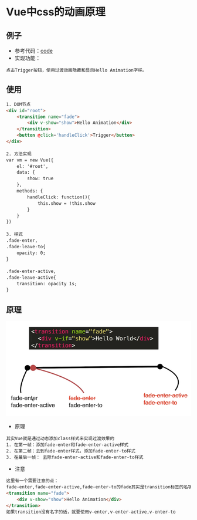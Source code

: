 # Vue中css的动画原理

## 例子
- 参考代码：[code](https://github.com/BnuzLeo/vue-start/blob/master/animation/basic/basic.html)
- 实现功能：
```text
点击Trigger按钮，使用过渡动画隐藏和显示Hello Animation字样。
```

## 使用
```html
1. DOM节点
<div id="root">
	<transition name="fade">
		<div v-show="show">Hello Animation</div>
	</transition>
	<button @click='handleClick'>Trigger</button>
</div>

2. 方法实现
var vm = new Vue({
	el: '#root',
	data: {
		show: true
	},
	methods: {
		handleClick: function(){
			this.show = !this.show
		}
	}
})

3. 样式
.fade-enter,
.fade-leave-to{
	opacity: 0;
}

.fade-enter-active,
.fade-leave-active{
	transition: opacity 1s;
}
```

## 原理
![原理](https://github.com/BnuzLeo/vue-start/blob/master/animation/basic/principle.png)

- 原理
```
其实Vue就是通过动态添加class样式来实现过渡效果的
1. 在第一帧：添加fade-enter和fade-enter-active样式
2. 在第二帧：去到fade-enter样式，添加fade-enter-to样式
3. 在最后一帧： 去除fade-enter-active和fade-enter-to样式
```
- 注意
```html
这里有一个需要注意的点：
fade-enter,fade-enter-active,fade-enter-to的fade其实是transition标签的名字
<transition name="fade">
	<div v-show="show">Hello Animation</div>
</transition>
如果transition没有名字的话，就要使用v-enter,v-enter-active,v-enter-to
```